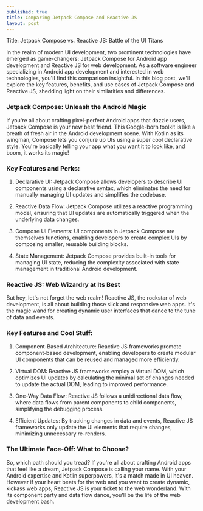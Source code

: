 ```yaml
---
published: true
title: Comparing Jetpack Compose and Reactive JS
layout: post
---
```


Title: Jetpack Compose vs. Reactive JS: Battle of the UI Titans

In the realm of modern UI development, two prominent technologies have emerged as game-changers: Jetpack Compose for Android app development and Reactive JS for web development. As a software engineer specializing in Android app development and interested in web technologies, you'll find this comparison insightful. In this blog post, we'll explore the key features, benefits, and use cases of Jetpack Compose and Reactive JS, shedding light on their similarities and differences.

### Jetpack Compose: Unleash the Android Magic

If you're all about crafting pixel-perfect Android apps that dazzle users, Jetpack Compose is your new best friend. This Google-born toolkit is like a breath of fresh air in the Android development scene. With Kotlin as its wingman, Compose lets you conjure up UIs using a super cool declarative style. You're basically telling your app what you want it to look like, and boom, it works its magic!

### Key Features and Perks:

1. Declarative UI: Jetpack Compose allows developers to describe UI components using a declarative syntax, which eliminates the need for manually managing UI updates and simplifies the codebase.

2. Reactive Data Flow: Jetpack Compose utilizes a reactive programming model, ensuring that UI updates are automatically triggered when the underlying data changes.

3. Compose UI Elements: UI components in Jetpack Compose are themselves functions, enabling developers to create complex UIs by composing smaller, reusable building blocks.

4. State Management: Jetpack Compose provides built-in tools for managing UI state, reducing the complexity associated with state management in traditional Android development.

### Reactive JS: Web Wizardry at Its Best

But hey, let's not forget the web realm! Reactive JS, the rockstar of web development, is all about building those slick and responsive web apps. It's the magic wand for creating dynamic user interfaces that dance to the tune of data and events.

### Key Features and Cool Stuff:

1. Component-Based Architecture: Reactive JS frameworks promote component-based development, enabling developers to create modular UI components that can be reused and managed more efficiently.

2. Virtual DOM: Reactive JS frameworks employ a Virtual DOM, which optimizes UI updates by calculating the minimal set of changes needed to update the actual DOM, leading to improved performance.

3. One-Way Data Flow: Reactive JS follows a unidirectional data flow, where data flows from parent components to child components, simplifying the debugging process.

4. Efficient Updates: By tracking changes in data and events, Reactive JS frameworks only update the UI elements that require changes, minimizing unnecessary re-renders.

### The Ultimate Face-Off: What to Choose?

So, which path should you tread? If you're all about crafting Android apps that feel like a dream, Jetpack Compose is calling your name. With your Android expertise and Kotlin superpowers, it's a match made in UI heaven. However if your heart beats for the web and you want to create dynamic, kickass web apps, Reactive JS is your ticket to the web wonderland. With its component party and data flow dance, you'll be the life of the web development bash.
